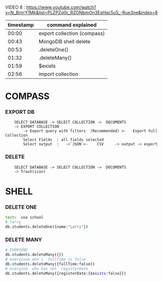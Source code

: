 VIDEO 8 :
https://www.youtube.com/watch?v=N_BrirrY1Mk&list=PLZPZq0r_RZONbmOn3EsHac5u5_-Rue3ne&index=8

|timestamp| command explained |
|--|--|
|00:00| export collection (compass)
|00:43| MongoDB shell delete
|00:53| .deleteOne()
|01:32| .deleteMany()
|01:59| $exists
|02:56| import collection


# COMPASS 
### EXPORT DB
        SELECT DATABASE -> SELECT COLLECTION ->  DOCUMENTS 
        -> EXPORT COLLECTION 
            -> Export query with filters  (Recommended) <-   Export Full Collection
            Select Fields  : all fields selected
            Select output  :   ->`JSON`<-    CSV     -> output -> export

### DELETE
        SELECT DATABASE -> SELECT COLLECTION ->  DOCUMENTS   
        -> Trash(icon)


# SHELL

### DELETE ONE  
```sh
test>  use school
# larry
db.students.deleteOne({name:"Larry"})
```    
### DELETE MANY 
```sh
# EVERYONE
db.students.deleteMany({})
# everyione who's  fullTime is false
db.students.deleteMany({fullTime:false})
# everyone  who has not  registerDate 
db.students.deleteMany({registerDate:{$exists:false}})
```
